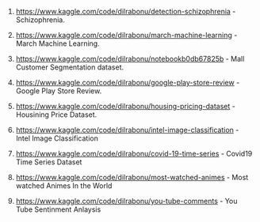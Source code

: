 1. https://www.kaggle.com/code/dilrabonu/detection-schizophrenia  - Schizophrenia.

2. https://www.kaggle.com/code/dilrabonu/march-machine-learning  - March Machine Learning.

3. https://www.kaggle.com/code/dilrabonu/notebookb0db67825b  - Mall Customer Segmentation dataset.

4. https://www.kaggle.com/code/dilrabonu/google-play-store-review  - Google Play Store Review.

5. https://www.kaggle.com/code/dilrabonu/housing-pricing-dataset  - Housining Price Dataset.

6. https://www.kaggle.com/code/dilrabonu/intel-image-classification  - Intel Image Classification

7. https://www.kaggle.com/code/dilrabonu/covid-19-time-series   - Covid19 Time Series Dataset

8. https://www.kaggle.com/code/dilrabonu/most-watched-animes  - Most watched Animes In the World

9. https://www.kaggle.com/code/dilrabonu/you-tube-comments - You Tube Sentinment Anlaysis
